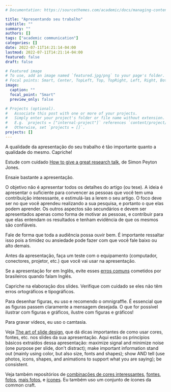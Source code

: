 ```yaml
---
# Documentation: https://sourcethemes.com/academic/docs/managing-content/

title: "Apresentando seu trabalho"
subtitle: ""
summary: ""
authors: []
tags: ["academic communication"]
categories: []
date: 2022-07-11T14:21:14-04:00
lastmod: 2022-07-11T14:21:14-04:00
featured: false
draft: false

# Featured image
# To use, add an image named `featured.jpg/png` to your page's folder.
# Focal points: Smart, Center, TopLeft, Top, TopRight, Left, Right, BottomLeft, Bottom, BottomRight.
image:
  caption: ""
  focal_point: "Smart"
  preview_only: false

# Projects (optional).
#   Associate this post with one or more of your projects.
#   Simply enter your project's folder or file name without extension.
#   E.g. `projects = ["internal-project"]` references `content/project/deep-learning/index.md`.
#   Otherwise, set `projects = []`.
projects: []
---
```


A qualidade da apresentação do seu trabalho é tão importante quanto a qualidade do mesmo. Capriche!

Estude com cuidado [How to give a great research talk](https://www.microsoft.com/en-us/research/academic-program/give-great-research-talk/), de Simon Peyton Jones.

Ensaie bastante a apresentação.

O objetivo não é apresentar todos os detalhes do artigo (ou tese). A ideia é apresentar o suficiente para convencer as pessoas que você tem uma contribuição interessante, e estimulá-las a lerem o seu artigo. O foco deve ser no que você aprendeu realizando a sua pesquisa, e portanto o que elas podem aprender. Os outros aspectos são secundários e devem ser apresentados apenas como forma de motivar as pessoas, e contribuir para que elas entendam os resultados e tenham evidência de que os mesmos são confiáveis.

Fale de forma que toda a audiência possa ouvir bem. É importante ressaltar isso pois a timidez ou ansiedade pode fazer com que você fale baixo ou alto demais.

Antes da apresentação, faça um teste com o equipamento (computador, conectores, projetor, etc.) que você vai usar na apresentação.

Se a apresentação for em Inglês, evite esses [erros comuns](https://pt.babbel.com/pt/magazine/como-identificar-um-brasileiro-falando-ingles?bsc=pormag-a63-howtospotabrazilian-mi-ob&btp=1_por_out_mi&utm_campaign=cd_porall_gpr_cbr_howtospotbr&utm_content=Veja+os+erros+mais+comuns+de+brasileiros+ao+falar+&utm_medium=CON&utm_source=outbrain&utm_term=5470743) cometidos por brasileiros quando falam Inglês.

Capriche na elaboração dos slides. Verifique com cuidado se eles não têm erros ortográficos e tipográficos.

Para desenhar figuras, eu uso e recomendo o omnigraffle. É essencial que as figuras passem claramente a mensagem desejada. O que for possível ilustrar com figuras e gráficos, ilustre com figuras e gráficos!  

Para gravar vídeos, eu uso o camtasia.

Veja [The art of slide design](https://speakerdeck.com/mseckington/the-art-of-slide-design), que dá dicas importantes de como usar cores, fontes, etc. nos slides da sua apresentação. Aqui estão os princípios básicos extraídos dessa apresentação: maximize signal and minimize noise (one purpose per slide, don't distract); make important information stand out (mainly using color, but also size, fonts and shapes); show AND tell (use photos, icons, shapes, and animations to support what you are saying); be consistent.

Veja também repositórios de [combinações de cores interessantes](http://colorsupplyyy.com/), [fontes](https://fonts.google.com/), [fotos](https://www.flickr.com/), [mais fotos](https://www.pexels.com/), e [ícones](https://thenounproject.com/). Eu também uso um conjunto de ícones da common craft.

